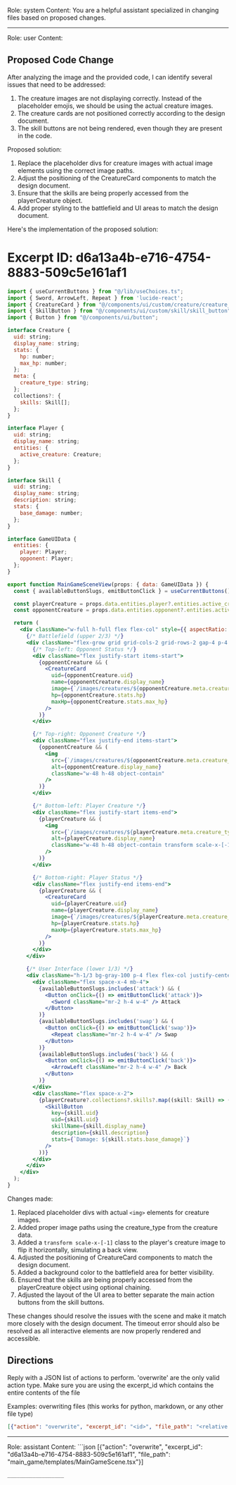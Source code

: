Role: system
Content: You are a helpful assistant specialized in changing files based on proposed changes.
__________________
Role: user
Content: 
## Proposed Code Change
After analyzing the image and the provided code, I can identify several issues that need to be addressed:

1. The creature images are not displaying correctly. Instead of the placeholder emojis, we should be using the actual creature images.
2. The creature cards are not positioned correctly according to the design document.
3. The skill buttons are not being rendered, even though they are present in the code.

Proposed solution:

1. Replace the placeholder divs for creature images with actual image elements using the correct image paths.
2. Adjust the positioning of the CreatureCard components to match the design document.
3. Ensure that the skills are being properly accessed from the playerCreature object.
4. Add proper styling to the battlefield and UI areas to match the design document.

Here's the implementation of the proposed solution:

# Excerpt ID: d6a13a4b-e716-4754-8883-509c5e161af1
```jsx main_game/templates/MainGameScene.tsx
import { useCurrentButtons } from "@/lib/useChoices.ts";
import { Sword, ArrowLeft, Repeat } from 'lucide-react';
import { CreatureCard } from "@/components/ui/custom/creature/creature_card";
import { SkillButton } from "@/components/ui/custom/skill/skill_button";
import { Button } from "@/components/ui/button";

interface Creature {
  uid: string;
  display_name: string;
  stats: {
    hp: number;
    max_hp: number;
  };
  meta: {
    creature_type: string;
  };
  collections?: {
    skills: Skill[];
  };
}

interface Player {
  uid: string;
  display_name: string;
  entities: {
    active_creature: Creature;
  };
}

interface Skill {
  uid: string;
  display_name: string;
  description: string;
  stats: {
    base_damage: number;
  };
}

interface GameUIData {
  entities: {
    player: Player;
    opponent: Player;
  };
}

export function MainGameSceneView(props: { data: GameUIData }) {
  const { availableButtonSlugs, emitButtonClick } = useCurrentButtons();

  const playerCreature = props.data.entities.player?.entities.active_creature;
  const opponentCreature = props.data.entities.opponent?.entities.active_creature;

  return (
    <div className="w-full h-full flex flex-col" style={{ aspectRatio: '16/9' }}>
      {/* Battlefield (upper 2/3) */}
      <div className="flex-grow grid grid-cols-2 grid-rows-2 gap-4 p-4 bg-gray-200">
        {/* Top-left: Opponent Status */}
        <div className="flex justify-start items-start">
          {opponentCreature && (
            <CreatureCard
              uid={opponentCreature.uid}
              name={opponentCreature.display_name}
              image={`/images/creatures/${opponentCreature.meta.creature_type}.png`}
              hp={opponentCreature.stats.hp}
              maxHp={opponentCreature.stats.max_hp}
            />
          )}
        </div>

        {/* Top-right: Opponent Creature */}
        <div className="flex justify-end items-start">
          {opponentCreature && (
            <img 
              src={`/images/creatures/${opponentCreature.meta.creature_type}.png`}
              alt={opponentCreature.display_name}
              className="w-48 h-48 object-contain"
            />
          )}
        </div>

        {/* Bottom-left: Player Creature */}
        <div className="flex justify-start items-end">
          {playerCreature && (
            <img 
              src={`/images/creatures/${playerCreature.meta.creature_type}.png`}
              alt={playerCreature.display_name}
              className="w-48 h-48 object-contain transform scale-x-[-1]"
            />
          )}
        </div>

        {/* Bottom-right: Player Status */}
        <div className="flex justify-end items-end">
          {playerCreature && (
            <CreatureCard
              uid={playerCreature.uid}
              name={playerCreature.display_name}
              image={`/images/creatures/${playerCreature.meta.creature_type}.png`}
              hp={playerCreature.stats.hp}
              maxHp={playerCreature.stats.max_hp}
            />
          )}
        </div>
      </div>

      {/* User Interface (lower 1/3) */}
      <div className="h-1/3 bg-gray-100 p-4 flex flex-col justify-center items-center">
        <div className="flex space-x-4 mb-4">
          {availableButtonSlugs.includes('attack') && (
            <Button onClick={() => emitButtonClick('attack')}>
              <Sword className="mr-2 h-4 w-4" /> Attack
            </Button>
          )}
          {availableButtonSlugs.includes('swap') && (
            <Button onClick={() => emitButtonClick('swap')}>
              <Repeat className="mr-2 h-4 w-4" /> Swap
            </Button>
          )}
          {availableButtonSlugs.includes('back') && (
            <Button onClick={() => emitButtonClick('back')}>
              <ArrowLeft className="mr-2 h-4 w-4" /> Back
            </Button>
          )}
        </div>
        <div className="flex space-x-2">
          {playerCreature?.collections?.skills?.map((skill: Skill) => (
            <SkillButton
              key={skill.uid}
              uid={skill.uid}
              skillName={skill.display_name}
              description={skill.description}
              stats={`Damage: ${skill.stats.base_damage}`}
            />
          ))}
        </div>
      </div>
    </div>
  );
}
```

Changes made:

1. Replaced placeholder divs with actual `<img>` elements for creature images.
2. Added proper image paths using the creature_type from the creature data.
3. Added a `transform scale-x-[-1]` class to the player's creature image to flip it horizontally, simulating a back view.
4. Adjusted the positioning of CreatureCard components to match the design document.
5. Added a background color to the battlefield area for better visibility.
6. Ensured that the skills are being properly accessed from the playerCreature object using optional chaining.
7. Adjusted the layout of the UI area to better separate the main action buttons from the skill buttons.

These changes should resolve the issues with the scene and make it match more closely with the design document. The timeout error should also be resolved as all interactive elements are now properly rendered and accessible.

## Directions
Reply with a JSON list of actions to perform. 'overwrite' are the only valid action type. 
Make sure you are using the excerpt_id which contains the entire contents of the file

Examples:
overwriting files (this works for python, markdown, or any other file type)
```json output_example1
[{"action": "overwrite", "excerpt_id": "<id>", "file_path": "<relative file path>"}]
```

__________________
Role: assistant
Content: ```json
[{"action": "overwrite", "excerpt_id": "d6a13a4b-e716-4754-8883-509c5e161af1", "file_path": "main_game/templates/MainGameScene.tsx"}]
```
__________________
